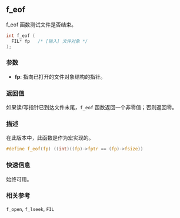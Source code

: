## f_eof

f_eof 函数测试文件是否结束。

```c
int f_eof (
  FIL* fp   /* [输入] 文件对象 */
);
```

### 参数

*   **fp**: 指向已打开的文件对象结构的指针。

### 返回值

如果读/写指针已到达文件末尾，`f_eof` 函数返回一个非零值；否则返回零。

### 描述

在此版本中，此函数是作为宏实现的。

```c
#define f_eof(fp) ((int)((fp)->fptr == (fp)->fsize))
```

### 快速信息

始终可用。

### 相关参考

`f_open`, `f_lseek`, `FIL`
